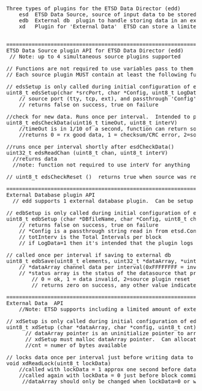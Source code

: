 <pre>
Three types of plugins for the ETSD Data Director (edd)
    esd  ETSD Data Source, source of input data to be stored in ETSD database and/or in external database
    edb  External db  plugin to handle storing data in an external database
    xd   Plugin for 'External Data'  ETSD can store a limited ammount (a few bytes) of unstructured data once per block


============================================================================================================================
ETSD Data Source plugin API for ETSD Data Director (edd)
 // Note: up to 4 simultaneous source plugins supported

// Functions are not required to use variables pass to them
// Each source plugin MUST contain at least the following functions:

// edsSetup is only called during initial configuration of edd
uint8_t edsSetup(char *srcPort, char *Config, uint8_t LogData)
    // source port (tty, tcp, ext), and passthrough 'Config' read in from etsd.Conf
    // returns false on success, true on failure

//check for new data. Runs once per interval.  Intended to prepare data for esdReadChan()
uint8_t edsCheckData(uint16_t timeOut, uint8_t interV)
    //timeOut is in 1/10 of a second, function can return sooner, but MUST return by end of timeOut.
    //returns 0 = rx good data, 1 = checksum/CRC error, 2=source reset, 5 = timed out no data, 9 = unspecified error, 128=updating 

//runs once per interval shortly after esdCheckData()
uint32_t edsReadChan (uint8_t chan, uint8_t interV) 
  //returns data
  //note: function not required to use interV for anything

// uint8_t edsCheckReset ()  returns true when source was reset or false=no reset.  Refers to most recent edsCheck

============================================================================================================================
External Database plugin API  
  // edd supports 1 external database plugin.  Can be setup to simultaneously store data to both ETSD and external database
  
// edbSetup is only called during initial configuration of edd
uint8_t edbSetup (char *DBfileName, char *Config, uint8_t chanCnt, char *chanNames[], uint8_t totInterv, uint8_t LogData)
    // returns false on success, true on failure  
    // *Config is a passthrough string read in from etsd.Conf
    // totInterv is the Total Intervals per block
    // if LogData=1 then it's intended that the plugin logs data ?? 
        
// called once per interval if saving to external db 
uint8_t edbSave(uint8_t elements, uint32_t *dataArray, *uint8_t status, uint8_t interval);   
    // *dataArray channel data per interval(0xFFFFFFFF = invalid data), in the same order as *chanNames above
    // *status array is the status of the datasource that provides channel data, matches *dataArray per channel
        // 0 = ok, 1 = data invalid, 2=source plugin reset
        // returns zero on success, any other value indicates some kind of failure

============================================================================================================================
External Data  API
    //Note: ETSD supports including a limited amount of external data that is saved once per block

// xdSetup is only called during initial configuration of edd
uint8_t xdSetup (char *dataArray, char *config, uint8_t cnt)   
      // dataArray pointer is an uninitialize pointer to array to store data
      // xdSetup must malloc dataArray pointer.  Can allocate any amount of memory >= cnt, but only first 'cnt' bytes will be stored
      //cnt = numer of bytes available

// locks data once per interval just before writing data to ETSD
void xdReadLock(uint8_t lockData)  
    //called with lockData = 1 approx one second before data is stored at end of ETSD block, 
    //called again with lockData = 0 just before block commit
     //dataArray should only be changed when lockData=0 or while xdReadLock() is active
</pre>
